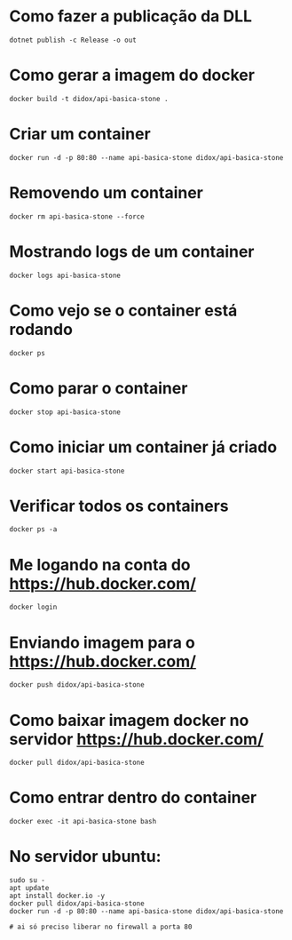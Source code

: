 # Como fazer a publicação da DLL
```shell
dotnet publish -c Release -o out
```

# Como gerar a imagem do docker
```shell
docker build -t didox/api-basica-stone .
```

# Criar um container
```shell
docker run -d -p 80:80 --name api-basica-stone didox/api-basica-stone
```

# Removendo um container
```shell
docker rm api-basica-stone --force
```

# Mostrando logs de um container
```shell
docker logs api-basica-stone
```

# Como vejo se o container está rodando
```shell
docker ps
```

# Como parar o container
```shell
docker stop api-basica-stone
```

# Como iniciar um container já criado
```shell
docker start api-basica-stone
```

# Verificar todos os containers
```shell
docker ps -a
```

# Me logando na conta do https://hub.docker.com/
```shell
docker login
```

# Enviando imagem para o https://hub.docker.com/
```shell
docker push didox/api-basica-stone
```

# Como baixar imagem docker no servidor https://hub.docker.com/
```shell
docker pull didox/api-basica-stone
```

# Como entrar dentro do container
```shell
docker exec -it api-basica-stone bash
```

# No servidor ubuntu:
```shell
sudo su -
apt update
apt install docker.io -y
docker pull didox/api-basica-stone
docker run -d -p 80:80 --name api-basica-stone didox/api-basica-stone

# ai só preciso liberar no firewall a porta 80
```

